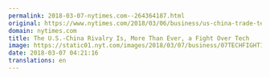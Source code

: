 ```yaml
---
permalink: 2018-03-07-nytimes.com--264364187.html
original: https://www.nytimes.com/2018/03/06/business/us-china-trade-technology-deals.html?partner=rss&amp;emc=rss
domain: nytimes.com
title: The U.S.-China Rivalry Is, More Than Ever, a Fight Over Tech
image: https://static01.nyt.com/images/2018/03/07/business/07TECHFIGHT1/07TECHFIGHT1-mediumThreeByTwo440.jpg
date: 2018-03-07 04:21:16
translations: en
---
```


